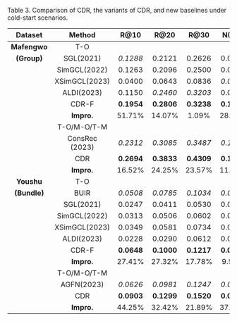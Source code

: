 Table 3. Comparison of CDR, the variants of CDR, and new baselines under cold-start scenarios.

|   Dataset    |     Method     |    R@10    |    R@20    |    R@30    |    N@10    |    N@20    |    N@30    |
| :----------: | :------------: | :--------: | :--------: | :--------: | :--------: | :--------: | :--------: |
| **Mafengwo** |      T-O       |            |            |            |            |            |            |
| **(Group)**  |   SGL(2021)    |  *0.1288*  |   0.2121   |   0.2626   |   0.0885   |  *0.1088*  |  *0.1212*  |
|              |  SimGCL(2022)  |   0.1263   |   0.2096   |   0.2500   |   0.0522   |   0.0740   |   0.0840   |
|              | XSimGCL(2023)  |   0.0400   |   0.0643   |   0.0836   |  *0.0988*  |   0.0929   |   0.0928   |
|              |   ALDI(2023)   |   0.1150   |  *0.2460*  |  *0.3203*  |   0.0554   |   0.0880   |   0.0999   |
|              |     CDR-F      | **0.1954** | **0.2806** | **0.3238** | **0.1268** | **0.1493** | **0.1594** |
|              |   **Impro.**   |   51.71%   |   14.07%   |   1.09%    |   28.34%   |   37.22%   |   31.52%   |
|              |  T-O/M-O/T-M   |            |            |            |            |            |            |
|              | ConsRec (2023) |  *0.2312*  |  *0.3085*  |  *0.3487*  |  *0.1256*  |  *0.1449*  |  *0.1534*  |
|              |      CDR       | **0.2694** | **0.3833** | **0.4309** | **0.1402** | **0.1715** | **0.1825** |
|              |   **Impro.**   |   16.52%   |   24.25%   |   23.57%   |   11.62%   |   18.36%   |   18.97%   |
|  **Youshu**  |      T-O       |            |            |            |            |            |            |
| **(Bundle)** |      BUIR      |  *0.0508*  |  *0.0785*  |  *0.1034*  |  *0.0363*  |  *0.0444*  |  *0.0510*  |
|              |   SGL(2021)    |   0.0247   |   0.0411   |   0.0530   |   0.0202   |   0.0257   |   0.0299   |
|              |  SimGCL(2022)  |   0.0313   |   0.0506   |   0.0602   |   0.0263   |   0.0322   |   0.0602   |
|              | XSimGCL(2023)  |   0.0349   |   0.0581   |   0.0734   |   0.0331   |   0.0401   |   0.0452   |
|              |   ALDI(2023)   |   0.0228   |   0.0290   |   0.0612   |   0.0159   |   0.0179   |   0.0199   |
|              |     CDR-F      | **0.0648** | **0.1000** | **0.1217** | **0.0398** | **0.0501** | **0.0563** |
|              |   **Impro.**   |   27.41%   |   27.32%   |   17.78%   |   9.59%    |   12.74%   |   10.27%   |
|              |  T-O/M-O/T-M   |            |            |            |            |            |            |
|              |   AGFN(2023)   |  *0.0626*  |  *0.0981*  |  *0.1247*  |  *0.0457*  |  *0.0565*  |  *0.0652*  |
|              |      CDR       | **0.0903** | **0.1299** | **0.1520** | **0.0627** | **0.0744** | **0.0809** |
|              |   **Impro.**   |   44.25%   |   32.42%   |   21.89%   |   37.20%   |   31.68%   |   24.08%   |